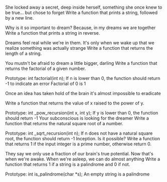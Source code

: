 She locked away a secret, deep inside herself, something she once knew to be true... but chose to forget Write a function that prints a string, followed by a new line.

Why is it so important to dream? Because, in my dreams we are together Write a function that prints a string in reverse.

Dreams feel real while we're in them. It's only when we wake up that we realize something was actually strange Write a function that returns the length of a string.

You mustn't be afraid to dream a little bigger, darling Write a function that returns the factorial of a given number.

Prototype: int factorial(int n); If n is lower than 0, the function should return -1 to indicate an error Factorial of 0 is 1

Once an idea has taken hold of the brain it's almost impossible to eradicate

Write a function that returns the value of x raised to the power of y.

Prototype: int _pow_recursion(int x, int y);
If y is lower than 0, the function should return -1
Your subconscious is looking for the dreamer
Write a function that returns the natural square root of a number.

Prototype: int _sqrt_recursion(int n);
If n does not have a natural square root, the function should return -1
Inception. Is it possible? Write a function that returns 1 if the input integer is a prime number, otherwise return 0.

They say we only use a fraction of our brain's true potential. Now that's when we're awake. When we're asleep, we can do almost anything Write a function that returns 1 if a string is a palindrome and 0 if not.

Prototype: int is_palindrome(char *s); An empty string is a palindrome

